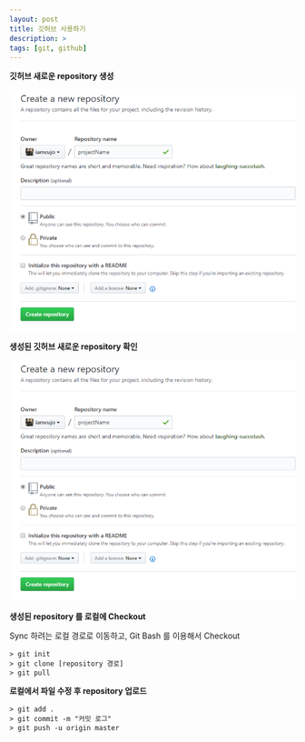 ```yaml
---
layout: post
title: 깃허브 사용하기
description: >
tags: [git, github]
---
```


**깃허브 새로운 repository 생성** 

![01](/img//github01.PNG)





**생성된 깃허브 새로운 repository 확인** 

![02](/img/github01.PNG)



**생성된 repository 를 로컬에 Checkout** 

Sync 하려는 로컬 경로로 이동하고, Git Bash 를 이용해서 Checkout

```
> git init
> git clone [repository 경로]
> git pull
```



**로컬에서 파일 수정 후 repository 업로드** 

```
> git add .
> git commit -m "커밋 로그"
> git push -u origin master
```

